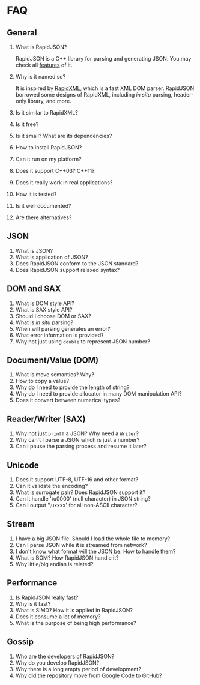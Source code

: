 # FAQ

## General

1. What is RapidJSON?

   RapidJSON is a C++ library for parsing and generating JSON. You may check all [features](features.md) of it.

2. Why is it named so?

   It is inspired by [RapidXML](http://rapidxml.sourceforge.net/), which is a fast XML DOM parser. RapidJSON borrowed some designs of RapidXML, including *in situ* parsing, header-only library, and more.

3. Is it similar to RapidXML?
4. Is it free?
5. Is it small? What are its dependencies? 
6. How to install RapidJSON?
7. Can it run on my platform?
8. Does it support C++03? C++11?
9. Does it really work in real applications?
10. How it is tested?
11. Is it well documented?
12. Are there alternatives?

## JSON

1. What is JSON?
2. What is application of JSON?
2. Does RapidJSON conform to the JSON standard?
3. Does RapidJSON support relaxed syntax?

## DOM and SAX

1. What is DOM style API?
2. What is SAX style API?
3. Should I choose DOM or SAX?
4. What is *in situ* parsing?
5. When will parsing generates an error?
6. What error information is provided? 
7. Why not just using `double` to represent JSON number?

## Document/Value (DOM)

1. What is move semantics? Why?
2. How to copy a value?
3. Why do I need to provide the length of string?
4. Why do I need to provide allocator in many DOM manipulation API?
5. Does it convert between numerical types?

## Reader/Writer (SAX)

1. Why not just `printf` a JSON? Why need a `Writer`? 
2. Why can't I parse a JSON which is just a number?
3. Can I pause the parsing process and resume it later?

## Unicode

1. Does it support UTF-8, UTF-16 and other format?
2. Can it validate the encoding?
3. What is surrogate pair? Does RapidJSON support it?
4. Can it handle '\u0000' (null character) in JSON string?
5. Can I output '\uxxxx' for all non-ASCII character?

## Stream

1. I have a big JSON file. Should I load the whole file to memory?
2. Can I parse JSON while it is streamed from network?
3. I don't know what format will the JSON be. How to handle them?
4. What is BOM? How RapidJSON handle it?
5. Why little/big endian is related?

## Performance

1. Is RapidJSON really fast?
2. Why is it fast?
3. What is SIMD? How it is applied in RapidJSON?
4. Does it consume a lot of memory?
5. What is the purpose of being high performance?

## Gossip

1. Who are the developers of RapidJSON?
2. Why do you develop RapidJSON?
3. Why there is a long empty period of development?
4. Why did the repository move from Google Code to GitHub?

